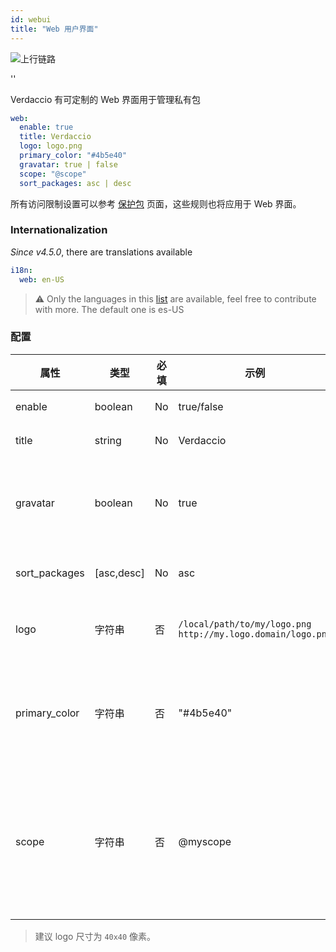 ```yaml
---
id: webui
title: "Web 用户界面"
---
```


![上行链路](https://user-images.githubusercontent.com/558752/52916111-fa4ba980-32db-11e9-8a64-f4e06eb920b3.png)

<div id="codefund">''</div>

Verdaccio 有可定制的 Web 界面用于管理私有包

```yaml
web:
  enable: true
  title: Verdaccio
  logo: logo.png
  primary_color: "#4b5e40"
  gravatar: true | false
  scope: "@scope"
  sort_packages: asc | desc
```

所有访问限制设置可以参考 [保护包](protect-your-dependencies.md) 页面，这些规则也将应用于 Web 界面。

### Internationalization

*Since v4.5.0*, there are translations available

```yaml
i18n:
  web: en-US  
```

> ⚠️ Only the languages in this [list](https://github.com/verdaccio/ui/tree/master/i18n/translations) are available, feel free to contribute with more. The default one is es-US

### 配置

| 属性            | 类型         | 必填 | 示例                                                            | 支持         | 描述                                                                                                                       |
| ------------- | ---------- | -- | ------------------------------------------------------------- | ---------- | ------------------------------------------------------------------------------------------------------------------------ |
| enable        | boolean    | No | true/false                                                    | all        | 允许显示网页界面                                                                                                                 |
| title         | string     | No | Verdaccio                                                     | all        | HTML 页眉标题说明                                                                                                              |
| gravatar      | boolean    | No | true                                                          | `>v4`   | Gravatars will be generated under the hood if this property is enabled                                                   |
| sort_packages | [asc,desc] | No | asc                                                           | `>v4`   | 默认情况下，私有包按升序排序                                                                                                           |
| logo          | 字符串        | 否  | `/local/path/to/my/logo.png` `http://my.logo.domain/logo.png` | 任意路径       | logo 所在的 URI 路径（顶部 logo）                                                                                                 |
| primary_color | 字符串        | 否  | "#4b5e40"                                                     | `>4`    | The primary color to use throughout the UI (header, etc)                                                                 |
| scope         | 字符串        | 否  | @myscope                                                      | `>v3.x` | If you're using this registry for a specific module scope, specify that scope to set it in the webui instructions header |

> 建议 logo 尺寸为 `40x40` 像素。